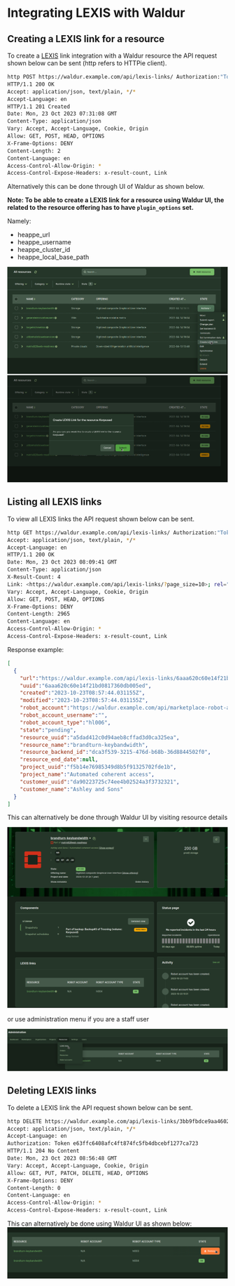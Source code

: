 # Integrating LEXIS with Waldur

## Creating a LEXIS link for a resource

To create a [LEXIS](https://docs.lexis.tech/) link integration with a Waldur resource the API request shown below can be sent (http refers to HTTPie client).

```bash
http POST https://waldur.example.com/api/lexis-links/ Authorization:"Token e63ffc6408afc4ft874fc5fb4dbcebf1277ca723" resource=https://waldur.example.com/api/marketplace-resources/a5dad412c0d94aeb8cffad3d0ca325ea/
HTTP/1.1 200 OK
Accept: application/json, text/plain, */*
Accept-Language: en
HTTP/1.1 201 Created
Date: Mon, 23 Oct 2023 07:31:08 GMT
Content-Type: application/json
Vary: Accept, Accept-Language, Cookie, Origin
Allow: GET, POST, HEAD, OPTIONS
X-Frame-Options: DENY
Content-Length: 2
Content-Language: en
Access-Control-Allow-Origin: *
Access-Control-Expose-Headers: x-result-count, Link
```

Alternatively this can be done through UI of Waldur as shown below.

**Note: To be able to create a LEXIS link for a resource using Waldur UI, the related to the resource offering has to have `plugin_options` set.**

Namely:

* heappe_url
* heappe_username
* heappe_cluster_id
* heappe_local_base_path

![img.png](images/lexisstep1.png)
![img.png](images/lexisstep2.png)

## Listing all LEXIS links

To view all LEXIS links the API request shown below can be sent.

```bash
http GET https://waldur.example.com/api/lexis-links/ Authorization:"Token e63ffc6408afc4ft874fc5fb4dbcebf1277ca723"
Accept: application/json, text/plain, */*
Accept-Language: en
HTTP/1.1 200 OK
Date: Mon, 23 Oct 2023 08:09:41 GMT
Content-Type: application/json
X-Result-Count: 4
Link: <https://waldur.example.com/api/lexis-links/?page_size=10>; rel="first", <https://waldur.example.com/api/lexis-links/?page_size=10>; rel="last"
Vary: Accept, Accept-Language, Cookie, Origin
Allow: GET, POST, HEAD, OPTIONS
X-Frame-Options: DENY
Content-Length: 2965
Content-Language: en
Access-Control-Allow-Origin: *
Access-Control-Expose-Headers: x-result-count, Link
```

Response example:

```json
[
  {
    "url":"https://waldur.example.com/api/lexis-links/6aaa620c60e14f21bd0817360db005ed/",
    "uuid":"6aaa620c60e14f21bd0817360db005ed",
    "created":"2023-10-23T08:57:44.031155Z",
    "modified":"2023-10-23T08:57:44.031155Z",
    "robot_account":"https://waldur.example.com/api/marketplace-robot-accounts/8ae5711c788f4700aab9480deed9e2bd/",
    "robot_account_username":"",
    "robot_account_type":"hl006",
    "state":"pending",
    "resource_uuid":"a5dad412c0d94aeb8cffad3d0ca325ea",
    "resource_name":"brandturn-keybandwidth",
    "resource_backend_id":"dca3f539-3215-476d-b68b-36d8844502f0",
    "resource_end_date":null,
    "project_uuid":"f5b14e76985349d8b5f91325702fde1b",
    "project_name":"Automated coherent access",
    "customer_uuid":"da90223725c74ee4b02524a3f3732321",
    "customer_name":"Ashley and Sons"
  }
]
```

This can alternatively be done through Waldur UI by visiting resource details

![img.png](images/resourcedetails.png)

or use administration menu if you are a staff user

![img.png](images/stafflexis.png)

## Deleting LEXIS links

To delete a LEXIS link the API request shown below can be sent.

```bash
http DELETE https://waldur.example.com/api/lexis-links/3bb9fbdce9aa4602860fbedf94d9fb17/
Accept: application/json, text/plain, */*
Accept-Language: en
Authorization: Token e63ffc6408afc4ft874fc5fb4dbcebf1277ca723
HTTP/1.1 204 No Content
Date: Mon, 23 Oct 2023 08:56:48 GMT
Vary: Accept, Accept-Language, Cookie, Origin
Allow: GET, PUT, PATCH, DELETE, HEAD, OPTIONS
X-Frame-Options: DENY
Content-Length: 0
Content-Language: en
Access-Control-Allow-Origin: *
Access-Control-Expose-Headers: x-result-count, Link
```

This can alternatively be done using Waldur UI as shown below:
![img.png](images/lexisdelete.png)
